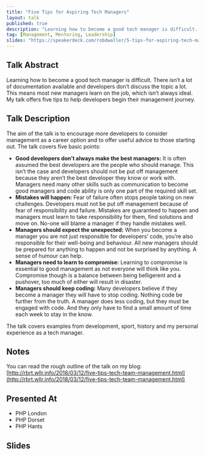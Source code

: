 ```yaml
---
title: "Five Tips for Aspiring Tech Managers"
layout: talk
published: true
description: "Learning how to become a good tech manager is difficult. There isn’t a lot of documentation available and developers don’t discuss the topic a lot. This means most new managers learn on the job, which isn’t always ideal. My talk offers five tips to help developers begin their management journey."
tag: [Management, Mentoring, Leadership]
slides: "https://speakerdeck.com/robdwaller/5-tips-for-aspiring-tech-managers"
---
```

## Talk Abstract

Learning how to become a good tech manager is difficult. There isn’t a lot of documentation available and developers don’t discuss the topic a lot. This means most new managers learn on the job, which isn’t always ideal. My talk offers five tips to help developers begin their management journey.

## Talk Description

The aim of the talk is to encourage more developers to consider management as a career option and to offer useful advice to those starting out. The talk covers five basic points:

- **Good developers don’t always make the best managers:** It is often assumed the best developers are the people who should manage. This isn’t the case and developers should not be put off management because they aren’t the best developer they know or work with. Managers need many other skills such as communication to become good managers and code ability is only one part of the required skill set.
- **Mistakes will happen:** Fear of failure often stops people taking on new challenges. Developers must not be put off management because of fear of responsibility and failure. Mistakes are guaranteed to happen and managers must learn to take responsibility for them, find solutions and move on. No-one will blame a manager if they handle mistakes well.
- **Managers should expect the unexpected:** When you become a manager you are not just responsible for developers’ code, you’re also responsible for their well-being and behaviour. All new managers should be prepared for anything to happen and not be surprised by anything. A sense of humour can help.
- **Managers need to learn to compromise:** Learning to compromise is essential to good management as not everyone will think like you. Compromise though is a balance between being belligerent and a pushover, too much of either will result in disaster.
- **Managers should keep coding:** Many developers believe if they become a manager they will have to stop coding. Nothing code be further from the truth. A manager does less coding, but they must be engaged with code. And they only have to find a small amount of time each week to stay in the know.

The talk covers examples from development, sport, history and my personal experience as a tech manager.

## Notes

You can read the rough outline of the talk on my blog: [http://rbrt.wllr.info/2018/03/12/five-tips-tech-team-management.html](http://rbrt.wllr.info/2018/03/12/five-tips-tech-team-management.html)

## Presented At

- PHP London
- PHP Dorset
- PHP Hants

## Slides

<script async class="speakerdeck-embed" data-id="9cc457d708334dee8a43ca2037aeb800" data-ratio="1.77777777777778" src="//speakerdeck.com/assets/embed.js"></script>
